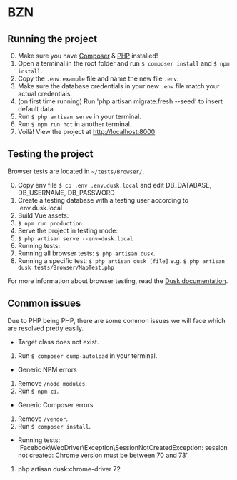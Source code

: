 # BZN

## Running the project
0. Make sure you have [Composer](https://getcomposer.org/) & [PHP](https://www.php.net/downloads) installed!
1. Open a terminal in the root folder and run `$ composer install` and `$ npm install`.
2. Copy the `.env.example` file and name the new file `.env`.
3. Make sure the database credentials in your new `.env` file match your actual credentials.
4. (on first time running) Run 'php artisan migrate:fresh --seed' to insert default data
4. Run `$ php artisan serve` in your terminal.
4. Run `$ npm run hot` in another terminal.
5. Voilà! View the project at [http://localhost:8000](http://localhost:8000)

## Testing the project
Browser tests are located in `~/tests/Browser/`.

0. Copy env file `$ cp .env .env.dusk.local` and edit DB_DATABASE, DB_USERNAME, DB_PASSWORD
1. Create a testing database with a testing user according to .env.dusk.local
2. Build Vue assets:
  1. `$ npm run production`
3. Serve the project in testing mode: 
  1. `$ php artisan serve --env=dusk.local`
4. Running tests:
  1. Running all browser tests: `$ php artisan dusk`.
  2. Running a specific test: `$ php artisan dusk [file]` e.g. `$ php artisan dusk tests/Browser/MapTest.php`

For more information about browser testing, read the [Dusk documentation](https://laravel.com/docs/6.x/dusk).

## Common issues
Due to PHP being PHP, there are some common issues we will face which are resolved pretty easily.

- Target class does not exist.
1. Run `$ composer dump-autoload` in your terminal.

- Generic NPM errors
1. Remove `/node_modules`.
2. Run `$ npm ci`.

- Generic Composer errors
1. Remove `/vendor`.
2. Run `$ composer install`.

- Running tests: 'Facebook\WebDriver\Exception\SessionNotCreatedException: session not created: Chrome version must be between 70 and 73'
1. php artisan dusk:chrome-driver 72